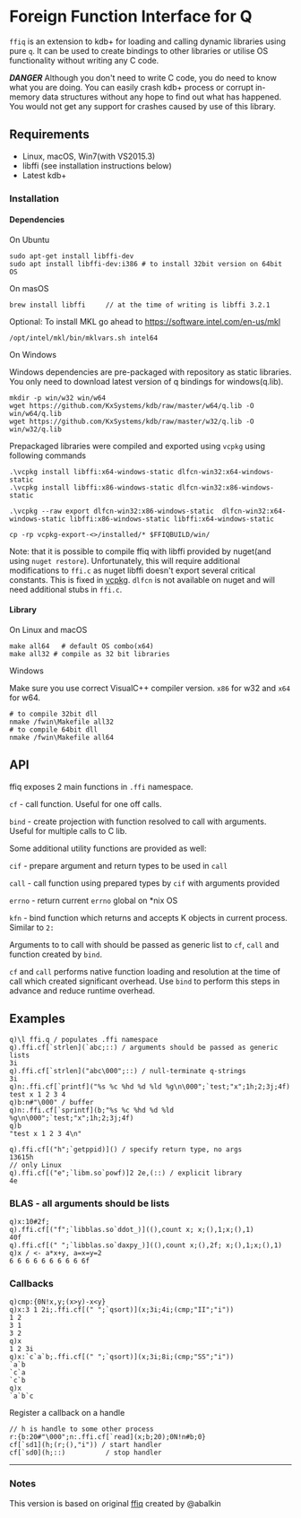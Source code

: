 # Foreign Function Interface for Q 

`ffiq` is an extension to kdb+ for loading and calling dynamic libraries using pure `q`. It can be used to create bindings to other libraries or utilise OS functionality without writing any C code.

***DANGER*** Although you don't need to write C code, you do need to know what you are doing. You can easily crash kdb+ process or corrupt in-memory data structures without any hope to find out what has happened. You would not get any support for crashes caused by use of this library.

## Requirements
 - Linux, macOS, Win7(with VS2015.3)
 - libffi (see installation instructions below)
 - Latest kdb+

### Installation
#### Dependencies
On Ubuntu 
```
sudo apt-get install libffi-dev
sudo apt install libffi-dev:i386 # to install 32bit version on 64bit OS
```
On masOS
```
brew install libffi     // at the time of writing is libffi 3.2.1
```
Optional: To install MKL go ahead to https://software.intel.com/en-us/mkl
```
/opt/intel/mkl/bin/mklvars.sh intel64
```

On Windows

Windows dependencies are pre-packaged with repository as static libraries. 
You only need to download latest version of q bindings for windows(q.lib).
```
mkdir -p win/w32 win/w64
wget https://github.com/KxSystems/kdb/raw/master/w64/q.lib -O win/w64/q.lib
wget https://github.com/KxSystems/kdb/raw/master/w32/q.lib -O win/w32/q.lib
```

Prepackaged libraries were compiled and exported using `vcpkg` using following commands
```
.\vcpkg install libffi:x64-windows-static dlfcn-win32:x64-windows-static
.\vcpkg install libffi:x86-windows-static dlfcn-win32:x86-windows-static

.\vcpkg --raw export dlfcn-win32:x86-windows-static  dlfcn-win32:x64-windows-static libffi:x86-windows-static libffi:x64-windows-static

cp -rp vcpkg-export-<>/installed/* $FFIQBUILD/win/
```

Note: that it is possible to compile ffiq with libffi provided by nuget(and using `nuget restore`). Unfortunately, this will require additional modifications to `ffi.c` as nuget libffi doesn't export several critical constants. This is fixed in [vcpkg](https://github.com/Microsoft/vcpkg/blob/master/ports/libffi/export-global-data.patch). `dlfcn` is not available on nuget and will need additional stubs in `ffi.c`.

#### Library
On Linux and macOS

```
make all64   # default OS combo(x64)
make all32 # compile as 32 bit libraries
```

Windows

Make sure you use correct VisualC++ compiler version. `x86` for w32 and `x64` for w64.
```
# to compile 32bit dll
nmake /fwin\Makefile all32 
# to compile 64bit dll
nmake /fwin\Makefile all64
```

## API

ffiq exposes 2 main functions in `.ffi` namespace.

`cf` - call function. Useful for one off calls.

`bind` - create projection with function resolved to call with arguments. Useful for multiple calls to C lib.


Some additional utility functions are provided as well:

`cif` - prepare argument and return types to be used in `call`

`call` - call function using prepared types by `cif` with arguments provided

`errno` - return current `errno` global on \*nix OS

`kfn` - bind function which returns and accepts K objects in current process. Similar to `2:`

Arguments to to call with should be passed as generic list to `cf`, `call` and function created by `bind`.

`cf` and `call` performs native function loading and resolution at the time of call which created significant overhead. Use `bind` to perform this steps in advance and reduce runtime overhead.


## Examples
```
q)\l ffi.q / populates .ffi namespace
q).ffi.cf[`strlen](`abc;::) / arguments should be passed as generic lists
3i
q).ffi.cf[`strlen]("abc\000";::) / null-terminate q-strings
3i
q)n:.ffi.cf[`printf]("%s %c %hd %d %ld %g\n\000";`test;"x";1h;2;3j;4f)
test x 1 2 3 4
q)b:n#"\000" / buffer
q)n:.ffi.cf[`sprintf](b;"%s %c %hd %d %ld %g\n\000";`test;"x";1h;2;3j;4f)
q)b
"test x 1 2 3 4\n"

q).ffi.cf[("h";`getppid)]() / specify return type, no args
13615h
// only Linux
q).ffi.cf[("e";`libm.so`powf)]2 2e,(::) / explicit library
4e
```
### BLAS - all arguments should be lists
```
q)x:10#2f;
q).ffi.cf[("f";`libblas.so`ddot_)]((),count x; x;(),1;x;(),1)
40f
q).ffi.cf[(" ";`libblas.so`daxpy_)]((),count x;(),2f; x;(),1;x;(),1)
q)x / <- a*x+y, a=x=y=2
6 6 6 6 6 6 6 6 6 6f
```
### Callbacks
```
q)cmp:{0N!x,y;(x>y)-x<y} 
q)x:3 1 2i;.ffi.cf[(" ";`qsort)](x;3i;4i;(cmp;"II";"i")) 
1 2
3 1
3 2
q)x
1 2 3i
q)x:`c`a`b;.ffi.cf[(" ";`qsort)](x;3i;8i;(cmp;"SS";"i")) 
`a`b
`c`a
`c`b
q)x
`a`b`c
```
Register a callback on a handle
```
// h is handle to some other process
r:{b:20#"\000";n:.ffi.cf[`read](x;b;20);0N!n#b;0}
cf[`sd1](h;(r;(),"i")) / start handler
cf[`sd0](h;::)          / stop handler
```


- - - - - - - - -
### Notes
This version is based on original [ffiq](https://github.com/enlnt/ffiq) created by @abalkin